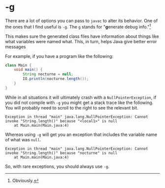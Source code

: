 # -g

There are a lot of options you can pass to `javac` to alter its behavior.
One of the ones that I find useful is `-g`. The `g` stands for "**g**enerate debug info."[^obvious]

This makes sure the generated class files have information about things like what variables were named
what. This, in turn, helps Java give better error messages

For example, if you have a program like the following:

```java
class Main {
    void main() {
        String nocturne = null;
        IO.println(nocturne.length());
    }
}
```

While in all situations it will ultimately crash with a `NullPointerException`, if
you did not compile with `-g` you might get a stack trace like the following. 
You will probably need to scroll to the right to see the relevant bit.

```text,no_run
Exception in thread "main" java.lang.NullPointerException: Cannot invoke "String.length()" because "<local1>" is null
	at Main.main(Main.java:4)
```

Whereas using `-g` will get you an exception that includes the variable name of what was `null`.

```text,no_run
Exception in thread "main" java.lang.NullPointerException: Cannot invoke "String.length()" because "nocturne" is null
	at Main.main(Main.java:4)
```

So, with rare exceptions, you should always use `-g`.  


[^obvious]: Obviously.